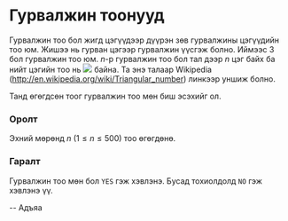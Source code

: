Гурвалжин тоонууд
=================
Гурвалжин тоо бол жигд цэгүүдээр дүүрэн зөв гурвалжины цэгүүдийн тоо юм. Жишээ
нь гурван цэгээр гурвалжин үүсгэж болно. Иймээс 3 бол гурвалжин тоо юм. $n$-р
гурвалжин тоо бол тал дээр $n$ цэг байх ба нийт цэгийн тоо нь ![][1] байна. Та
энэ талаар Wikipedia (http://en.wikipedia.org/wiki/Triangular_number) линкээр
уншиж болно.

Танд өгөгдсөн тоог гурвалжин тоо мөн биш эсэхийг ол.


### Оролт
Эхний мөрөнд $n$ ($1 ≤ n ≤ 500$) тоо өгөгдөнө.


### Гаралт
Гурвалжин тоо мөн бол `YES` гэж хэвлэнэ. Бусад тохиолдолд `NO` гэж хэвлэнэ үү.

  [1]: http://espresso.codeforces.com/d3b79c3a1beb823c96a128431cc056ce870b2780.png

-- Адъяа
